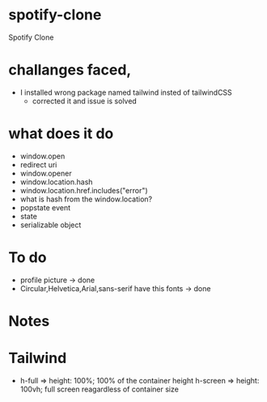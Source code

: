 # spotify-clone
Spotify Clone

# challanges faced,
- I installed wrong package named tailwind insted of tailwindCSS
  - corrected it and issue is solved

# what does it do
- window.open
- redirect uri
- window.opener
- window.location.hash
- window.location.href.includes("error")
- what is hash from the window.location?
- popstate event
- state
- serializable object

# To do
- profile picture -> done
- Circular,Helvetica,Arial,sans-serif have this fonts -> done

# Notes
  # Tailwind
  - h-full	=> height: 100%; 100% of the container height
    h-screen	=> height: 100vh; full screen reagardless of container size
